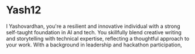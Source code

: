 # Yash12
I Yashovardhan, you're a resilient and innovative individual with a strong self-taught foundation in AI and tech. You skillfully blend creative writing and storytelling with technical expertise, reflecting a thoughtful approach to your work. With a background in leadership and hackathon participation,
